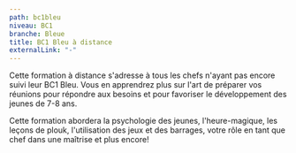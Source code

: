 ```yaml
---
path: bc1bleu
niveau: BC1
branche: Bleue
title: BC1 Bleu à distance
externalLink: "-"
---
```

Cette formation à distance s'adresse à tous les chefs n'ayant pas encore suivi leur BC1 Bleu. Vous en apprendrez plus sur l'art de préparer vos réunions pour répondre aux besoins et pour favoriser le développement des jeunes de 7-8 ans. 

Cette formation abordera la psychologie des jeunes, l'heure-magique, les leçons de plouk, l'utilisation des jeux et des barrages, votre rôle en tant que chef dans une maîtrise et plus encore!